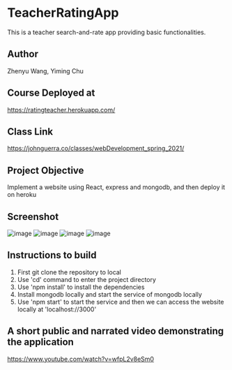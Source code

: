 # TeacherRatingApp

This is a teacher search-and-rate app providing basic functionalities.

## Author

Zhenyu Wang, Yiming Chu

## Course Deployed at

https://ratingteacher.herokuapp.com/

## Class Link

https://johnguerra.co/classes/webDevelopment_spring_2021/

## Project Objective

Implement a website using React, express and mongodb, and then deploy it on heroku

## Screenshot

![image](https://raw.githubusercontent.com/garnetwzy/TeacherRatingApp/main/public/assets/screen_shot_home_page.png)
![image](https://raw.githubusercontent.com/garnetwzy/TeacherRatingApp/main/public/assets/screen_shot_sign_in.png)
![image](https://raw.githubusercontent.com/garnetwzy/TeacherRatingApp/main/public/assets/screen_shot_sign_up.png)
![image](https://raw.githubusercontent.com/garnetwzy/TeacherRatingApp/main/public/assets/screen_shot_teacher_rating.png)

## Instructions to build

1. First git clone the repository to local
2. Use 'cd' command to enter the project directory
3. Use 'npm install' to install the dependencies
4. Install mongodb locally and start the service of mongodb locally
5. Use 'npm start' to start the service and then we can access the website locally at 'localhost://3000'

## A short public and narrated video demonstrating the application

https://www.youtube.com/watch?v=wfpL2v8eSm0
